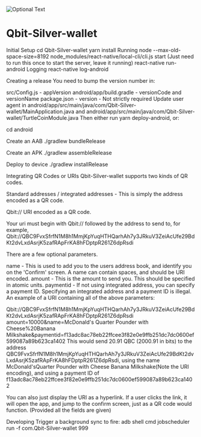 ![Optional Text](../main/assets/img/feature-image.png)

# Qbit-Silver-wallet

Initial Setup
cd Qbit-Silver-wallet
yarn install
Running
node --max-old-space-size=8192 node_modules/react-native/local-cli/cli.js start (Just need to run this once to start the server, leave it running)
react-native run-android
Logging
react-native log-android

Creating a release
You need to bump the version number in:

src/Config.js - appVersion
android/app/build.gradle - versionCode and versionName
package.json - version - Not strictly required
Update user agent in android/app/src/main/java/com/Qbit-Silver-wallet/MainApplication.java and android/app/src/main/java/com/Qbit-Silver-wallet/TurtleCoinModule.java
Then either run yarn deploy-android, or:

cd android

Create an AAB
./gradlew bundleRelease

Create an APK
./gradlew assembleRelease

Deploy to device
./gradlew installRelease

Integrating QR Codes or URIs
Qbit-Silver-wallet supports two kinds of QR codes.

Standard addresses / integrated addresses - This is simply the address encoded as a QR code.

Qbit:// URI encoded as a QR code.

Your uri must begin with Qbit:// followed by the address to send to, for example, Qbit://QBC9FvxSfrfN1M8h1MmjKpYuqHTHQarhAh7y3JRkuV3ZeiAcUfe29BdKt2dvLxdAsrjK5zafRApFrKA8hFDptpR261Z6dpRsdi

There are a few optional parameters.

name - This is used to add you to the users address book, and identify you on the 'Confirm' screen. A name can contain spaces, and should be URI encoded.
amount - This is the amount to send you. This should be specified in atomic units.
paymentid - If not using integrated address, you can specify a payment ID. Specifying an integrated address and a payment ID is illegal.
An example of a URI containing all of the above parameters:

Qbit://QBC9FvxSfrfN1M8h1MmjKpYuqHTHQarhAh7y3JRkuV3ZeiAcUfe29BdKt2dvLxdAsrjK5zafRApFrKA8hFDptpR261Z6dpRsdi
amount=10000&name=McDonald's Quarter Pounder with Cheese%20Banana Milkshake&paymentid=f13adc8ac78eb22ffcee3f82e0e9ffb251dc7dc0600ef599087a89b623ca1402
This would send 20.91 QBC (2000.91 in bits) to the address QBC9FvxSfrfN1M8h1MmjKpYuqHTHQarhAh7y3JRkuV3ZeiAcUfe29BdKt2dvLxdAsrjK5zafRApFrKA8hFDptpR261Z6dpRsdi, using the name McDonald'sQuarter Pounder with Cheese Banana Milkshake(Note the URI encoding), and using a payment ID of f13adc8ac78eb22ffcee3f82e0e9ffb251dc7dc0600ef599087a89b623ca1402

You can also just display the URI as a hyperlink. If a user clicks the link, it will open the app, and jump to the confirm screen, just as a QR code would function. (Provided all the fields are given)

Developing
Trigger a background sync to fire: adb shell cmd jobscheduler run -f com.Qbit-Silver-wallet 999
